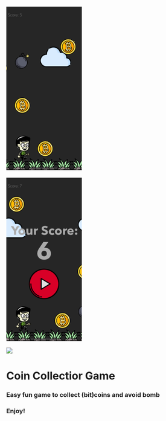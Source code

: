 
<p float="left">
<img src="Images/CoinCollectorImage1.png" alt="drawing" width="200"/>
<br></br>
<img src="Images/CoinCollectorImage2.png" alt="drawing" width="200"/>
</p>







![](Images/CoinCollectorImage1.png=250x100)


# Coin Collectior Game
### Easy fun game to collect (bit)coins and avoid bomb
### Enjoy!

